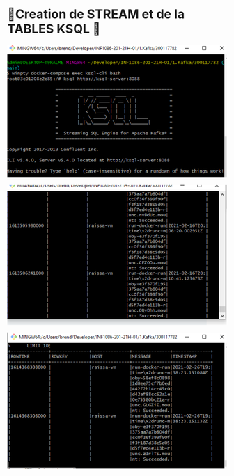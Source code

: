 # :cherry_blossom:Creation de STREAM et de la TABLES KSQL :cherry_blossom:


![image](C3.PNG)

![image](C1.PNG)
       
![image](C2.PNG)
